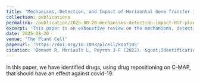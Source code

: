 ```yaml
---
title: "Mechanisms, Detection, and Impact of Horizontal Gene Transfer in Plant Functional Evolution"
collection: publications
permalink: /publication/2025-08-20-mechanisms-detection-impact-HGT-plant
excerpt: 'This paper is an exhaustive review on the mechanisms, detection and impacts of HGT in the plant kingdom.'
date: 2025-08-20
venue: 'The Plant Cell'
paperurl: 'https://doi.org/10.1093/plcell/koaf195'
citation: 'Bonnet R, Mariault L, Peyron J-F (2022). &quot;Identification of potentially anti-COVID-19 active drugs using the connectivity MAP.&quot; <i>PLOS One</i>.'
---
```

In this paper, we have identified drugs, using drug repositioning on C-MAP, that should have an effect against covid-19.
